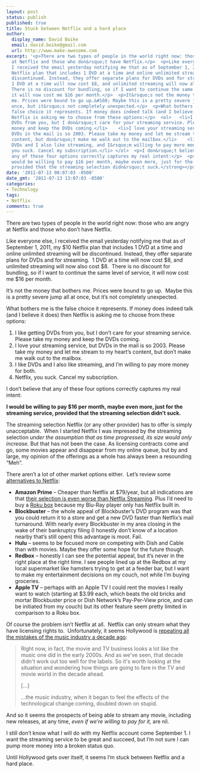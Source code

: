 ```yaml
---
layout: post
status: publish
published: true
title: Stuck between Netflix and a hard place
author:
  display_name: David Boike
  email: david.boike@gmail.com
  url: http://www.make-awesome.com
excerpt: '<p>There are two types of people in the world right now: those who are angry
  at Netflix and those who don&rsquo;t have Netflix.</p>  <p>Like everyone else,
  I received the email yesterday notifying me that as of September 1, 2011, my $10
  Netflix plan that includes 1 DVD at a time and online unlimited streaming will be
  discontinued. Instead, they offer separate plans for DVDs and for streaming.&#160;
  1 DVD at a time will now cost $8, and unlimited streaming will now also cost $8.&#160;
  There is no discount for bundling, so if I want to continue the same level of service,
  it will now cost me $16 per month.</p>  <p>It&rsquo;s not the money that bothers
  me. Prices were bound to go up.&#160; Maybe this is a pretty severe jump all at
  once, but it&rsquo;s not completely unexpected.</p>  <p>What bothers me is the
  false choice it represents. If money does indeed talk (and I believe it does) then
  Netflix is asking me to choose from these options:</p>  <ol>   <li>I like getting
  DVDs from you, but I don&rsquo;t care for your streaming service. Please take my
  money and keep the DVDs coming.</li>    <li>I love your streaming service, but
  DVDs in the mail is so 2003. Please take my money and let me stream to my heart&rsquo;s
  content, but don&rsquo;t make me walk out to the mailbox.</li>    <li>I like
  DVDs and I also like streaming, and I&rsquo;m willing to pay more money for both.</li>    <li>Netflix,
  you suck. Cancel my subscription.</li> </ol>  <p>I don&rsquo;t believe that
  any of these four options correctly captures my real intent:</p>  <p><strong>I
  would be willing to pay $16 per month, maybe even more, just for the streaming service,
  provided that the streaming selection didn&rsquo;t suck.</strong></p>'
date: '2011-07-13 08:07:03 -0500'
date_gmt: '2011-07-13 13:07:03 -0500'
categories:
- Technology
tags:
- Netflix
comments: true
---
```

There are two types of people in the world right now: those who are angry at Netflix and those who don’t have Netflix.

Like everyone else, I received the email yesterday notifying me that as of September 1, 2011, my \$10 Netflix plan that includes 1 DVD at a time and online unlimited streaming will be discontinued. Instead, they offer separate plans for DVDs and for streaming.  1 DVD at a time will now cost \$8, and unlimited streaming will now also cost \$8.  There is no discount for bundling, so if I want to continue the same level of service, it will now cost me \$16 per month.

It’s not the money that bothers me. Prices were bound to go up.  Maybe this is a pretty severe jump all at once, but it’s not completely unexpected.

What bothers me is the false choice it represents. If money does indeed talk (and I believe it does) then Netflix is asking me to choose from these options:

1.  I like getting DVDs from you, but I don’t care for your streaming service. Please take my money and keep the DVDs coming.
2.  I love your streaming service, but DVDs in the mail is so 2003. Please take my money and let me stream to my heart’s content, but don’t make me walk out to the mailbox.
3.  I like DVDs and I also like streaming, and I’m willing to pay more money for both.
4.  Netflix, you suck. Cancel my subscription.

I don’t believe that any of these four options correctly captures my real intent:

**I would be willing to pay \$16 per month, maybe even more, just for the streaming service, provided that the streaming selection didn’t suck.**

The streaming selection Netflix (or any other provider) has to offer is simply unacceptable.  When I started Netflix I was impressed by the streaming selection *under the assumption that as time progressed, its size would only increase.* But that has not been the case. As licensing contracts come and go, some movies appear and disappear from my online queue, but by and large, my opinion of the offerings as a whole has always been a resounding “Meh”.

There aren’t a lot of other market options either.  Let’s review some [alternatives to Netflix](http://www.pcworld.com/article/235629/netflix_alternatives_other_places_you_can_get_streaming_media_dvd_rentals.html):

-   **Amazon Prime** – Cheaper than Netflix at \$79/year, but all indications are that [their selection is even worse than Netflix Streaming](http://www.pcworld.com/article/220399/amazon_prime_vs_netflix_video_streaming_feature_showdown.html). Plus I’d need to buy a [Roku box](http://www.roku.com/) because my Blu-Ray player only has Netflix built in.
-   **Blockbuster** – the whole appeal of Blockbuster’s DVD program was that you could return it to a store and get a new DVD faster than Netflix’s mail turnaround. With nearly every Blockbuster in my area closing in the wake of their bankruptcy filing (I honestly don’t know of a location nearby that’s still open) this advantage is moot. Fail.
-   **Hulu** – seems to be focused more on competing with Dish and Cable than with movies. Maybe they offer some hope for the future though.
-   **Redbox** – honestly I can see the potential appeal, but it’s never in the right place at the right time. I see people lined up at the Redbox at my local supermarket like hamsters trying to get at a feeder bar, but I want to make my entertainment decisions on my couch, not while I’m buying groceries.
-   **Apple TV** – perhaps with an Apple TV I could rent the movies I really want to watch (starting at \$3.99 each, which beats the old bricks and mortar Blockbuster price or Dish Network’s Pay-Per-View price, and can be initiated from my couch) but its other feature seem pretty limited in comparison to a Roku box.

Of course the problem isn’t Netflix at all.  Netflix can only stream what they have licensing rights to.  Unfortunately, it seems Hollywood is [repeating all the mistakes of the music industry a decade ago](http://www.slate.com/id/2298871/pagenum/all/):

> Right now, in fact, the movie and TV business looks a lot like the music one did in the early 2000s. And as we've seen, that decade didn't work out too well for the labels. So it's worth looking at the situation and wondering how things are going to fare in the TV and movie world in the decade ahead.
>
> […]
>
> …the music industry, when it began to feel the effects of the technological change coming, doubled down on stupid.

And so it seems the prospects of being able to stream any movie, including new releases, at any time, *even if we’re willing to pay for it,* are nil.

I still don’t know what I will do with my Netflix account come September 1. I want the streaming service to be great and succeed, but I’m not sure I can pump more money into a broken status quo.

Until Hollywood gets over itself, it seems I’m stuck between Netflix and a hard place.
